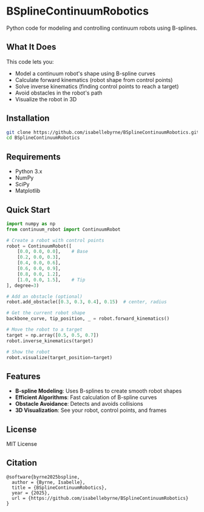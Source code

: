 # BSplineContinuumRobotics

Python code for modeling and controlling continuum robots using B-splines.

## What It Does

This code lets you:
- Model a continuum robot's shape using B-spline curves
- Calculate forward kinematics (robot shape from control points)
- Solve inverse kinematics (finding control points to reach a target)
- Avoid obstacles in the robot's path
- Visualize the robot in 3D

## Installation

```bash
git clone https://github.com/isabellebyrne/BSplineContinuumRobotics.git
cd BSplineContinuumRobotics
```

## Requirements

- Python 3.x
- NumPy
- SciPy
- Matplotlib

## Quick Start

```python
import numpy as np
from continuum_robot import ContinuumRobot

# Create a robot with control points
robot = ContinuumRobot([
    [0.0, 0.0, 0.0],    # Base
    [0.2, 0.0, 0.3],    
    [0.4, 0.0, 0.6],    
    [0.6, 0.0, 0.9],   
    [0.8, 0.0, 1.2],
    [1.0, 0.0, 1.5],    # Tip
], degree=3)

# Add an obstacle (optional)
robot.add_obstacle([0.3, 0.3, 0.4], 0.15)  # center, radius

# Get the current robot shape
backbone_curve, tip_position, _ = robot.forward_kinematics()

# Move the robot to a target
target = np.array([0.5, 0.5, 0.7])
robot.inverse_kinematics(target)

# Show the robot
robot.visualize(target_position=target)
```

## Features

- **B-spline Modeling**: Uses B-splines to create smooth robot shapes
- **Efficient Algorithms**: Fast calculation of B-spline curves
- **Obstacle Avoidance**: Detects and avoids collisions
- **3D Visualization**: See your robot, control points, and frames

## License

MIT License

## Citation

```
@software{byrne2025bspline,
  author = {Byrne, Isabelle},
  title = {BSplineContinuumRobotics},
  year = {2025},
  url = {https://github.com/isabellebyrne/BSplineContinuumRobotics}
}
```
